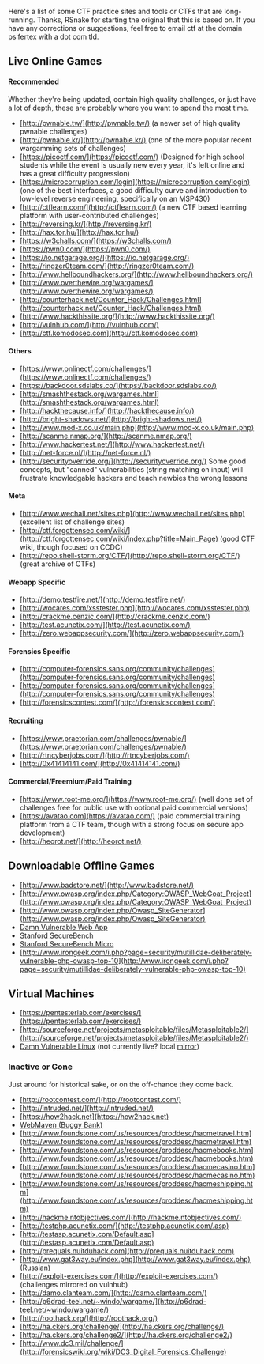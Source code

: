 Here's a list of some CTF practice sites and tools or CTFs that are long-running. Thanks, RSnake for starting the original that this is based on. If you have any corrections or suggestions, feel free to email ctf at the domain psifertex with a dot com tld.

## Live Online Games

#### Recommended

Whether they're being updated, contain high quality challenges, or just have a lot of depth, these are probably where you want to spend the most time.

*   [http://pwnable.tw/](http://pwnable.tw/) (a newer set of high quality pwnable challenges)
*   [http://pwnable.kr/](http://pwnable.kr/) (one of the more popular recent wargamming sets of challenges)
*   [https://picoctf.com/](https://picoctf.com/) (Designed for high school students while the event is usually new every year, it's left online and has a great difficulty progression)
*   [https://microcorruption.com/login](https://microcorruption.com/login) (one of the best interfaces, a good difficulty curve and introduction to low-level reverse engineering, specifically on an MSP430)
*   [http://ctflearn.com/](http://ctflearn.com/) (a new CTF based learning platform with user-contributed challenges)
*   [http://reversing.kr/](http://reversing.kr/)
*   [http://hax.tor.hu/](http://hax.tor.hu/)
*   [https://w3challs.com/](https://w3challs.com/)
*   [https://pwn0.com/](https://pwn0.com/)
*   [https://io.netgarage.org/](https://io.netgarage.org/)
*   [http://ringzer0team.com/](http://ringzer0team.com/)
*   [http://www.hellboundhackers.org/](http://www.hellboundhackers.org/)
*   [http://www.overthewire.org/wargames/](http://www.overthewire.org/wargames/)
*   [http://counterhack.net/Counter_Hack/Challenges.html](http://counterhack.net/Counter_Hack/Challenges.html)
*   [http://www.hackthissite.org/](http://www.hackthissite.org/)
*   [http://vulnhub.com/](http://vulnhub.com/)
*   [http://ctf.komodosec.com](http://ctf.komodosec.com)

#### Others

*   [https://www.onlinectf.com/challenges/](https://www.onlinectf.com/challenges/)
*   [https://backdoor.sdslabs.co/](https://backdoor.sdslabs.co/)
*   [http://smashthestack.org/wargames.html](http://smashthestack.org/wargames.html)
*   [http://hackthecause.info/](http://hackthecause.info/)
*   [http://bright-shadows.net/](http://bright-shadows.net/)
*   [http://www.mod-x.co.uk/main.php](http://www.mod-x.co.uk/main.php)
*   [http://scanme.nmap.org/](http://scanme.nmap.org/)
*   [http://www.hackertest.net/](http://www.hackertest.net/)
*   [http://net-force.nl/](http://net-force.nl/)
*   [http://securityoverride.org/](http://securityoverride.org/) Some good concepts, but "canned" vulnerabilities (string matching on input) will frustrate knowledgable hackers and teach newbies the wrong lessons

#### Meta

*   [http://www.wechall.net/sites.php](http://www.wechall.net/sites.php) (excellent list of challenge sites)
*   [http://ctf.forgottensec.com/wiki/](http://ctf.forgottensec.com/wiki/index.php?title=Main_Page) (good CTF wiki, though focused on CCDC)
*   [http://repo.shell-storm.org/CTF/](http://repo.shell-storm.org/CTF/) (great archive of CTFs)

#### Webapp Specific

*   [http://demo.testfire.net/](http://demo.testfire.net/)
*   [http://wocares.com/xsstester.php](http://wocares.com/xsstester.php)
*   [http://crackme.cenzic.com/](http://crackme.cenzic.com/)
*   [http://test.acunetix.com/](http://test.acunetix.com/)
*   [http://zero.webappsecurity.com/](http://zero.webappsecurity.com/)

#### Forensics Specific

*   [http://computer-forensics.sans.org/community/challenges](http://computer-forensics.sans.org/community/challenges)
*   [http://computer-forensics.sans.org/community/challenges](http://computer-forensics.sans.org/community/challenges)
*   [http://forensicscontest.com/](http://forensicscontest.com/)

#### Recruiting

*   [https://www.praetorian.com/challenges/pwnable/](https://www.praetorian.com/challenges/pwnable/)
*   [http://rtncyberjobs.com/](http://rtncyberjobs.com/)
*   [http://0x41414141.com/](http://0x41414141.com/)

#### Commercial/Freemium/Paid Training

*   [https://www.root-me.org/](https://www.root-me.org/) (well done set of challenges free for public use with optional paid commercial versions)
*   [https://avatao.com](https://avatao.com/) (paid commercial training platform from a CTF team, though with a strong focus on secure app development)
*   [http://heorot.net/](http://heorot.net/)

## Downloadable Offline Games

*   [http://www.badstore.net/](http://www.badstore.net/)
*   [http://www.owasp.org/index.php/Category:OWASP_WebGoat_Project](http://www.owasp.org/index.php/Category:OWASP_WebGoat_Project)
*   [http://www.owasp.org/index.php/Owasp_SiteGenerator](http://www.owasp.org/index.php/Owasp_SiteGenerator)
*   [Damn Vulnerable Web App](http://www.ethicalhack3r.co.uk/damn-vulnerable-web-app/)
*   [Stanford SecureBench](http://suif.stanford.edu/~livshits/securibench/)
*   [Stanford SecureBench Micro](http://suif.stanford.edu/~livshits/work/securibench-micro/)
*   [http://www.irongeek.com/i.php?page=security/mutillidae-deliberately-vulnerable-php-owasp-top-10](http://www.irongeek.com/i.php?page=security/mutillidae-deliberately-vulnerable-php-owasp-top-10)

## Virtual Machines

*   [https://pentesterlab.com/exercises/](https://pentesterlab.com/exercises/)
*   [http://sourceforge.net/projects/metasploitable/files/Metasploitable2/](http://sourceforge.net/projects/metasploitable/files/Metasploitable2/)
*   [Damn Vulnerable Linux](http://www.damnvulnerablelinux.org/) (not currently live? local [mirror](/mirror/damnvulnerablelinux.com/))

### Inactive or Gone

Just around for historical sake, or on the off-chance they come back.

*   [http://rootcontest.com/](http://rootcontest.com/)
*   [http://intruded.net/](http://intruded.net/)
*   [https://how2hack.net](https://how2hack.net)
*   [WebMaven (Buggy Bank)](http://www.mavensecurity.com/WebMaven.php)
*   [http://www.foundstone.com/us/resources/proddesc/hacmetravel.htm](http://www.foundstone.com/us/resources/proddesc/hacmetravel.htm)
*   [http://www.foundstone.com/us/resources/proddesc/hacmebooks.htm](http://www.foundstone.com/us/resources/proddesc/hacmebooks.htm)
*   [http://www.foundstone.com/us/resources/proddesc/hacmecasino.htm](http://www.foundstone.com/us/resources/proddesc/hacmecasino.htm)
*   [http://www.foundstone.com/us/resources/proddesc/hacmeshipping.htm](http://www.foundstone.com/us/resources/proddesc/hacmeshipping.htm)
*   [http://hackme.ntobjectives.com/](http://hackme.ntobjectives.com/)
*   [http://testphp.acunetix.com/](http://testphp.acunetix.com/.asp)
*   [http://testasp.acunetix.com/Default.asp](http://testasp.acunetix.com/Default.asp)
*   [http://prequals.nuitduhack.com](http://prequals.nuitduhack.com)
*   [http://www.gat3way.eu/index.php](http://www.gat3way.eu/index.php) (Russian)
*   [http://exploit-exercises.com/](http://exploit-exercises.com/) (challenges mirrored on vulnhub)
*   [http://damo.clanteam.com/](http://damo.clanteam.com/)
*   [http://p6drad-teel.net/~windo/wargame/](http://p6drad-teel.net/~windo/wargame/)
*   [http://roothack.org/](http://roothack.org/)
*   [http://ha.ckers.org/challenge/](http://ha.ckers.org/challenge/)
*   [http://ha.ckers.org/challenge2/](http://ha.ckers.org/challenge2/)
*   [http://www.dc3.mil/challenge/](http://forensicswiki.org/wiki/DC3_Digital_Forensics_Challenge)
